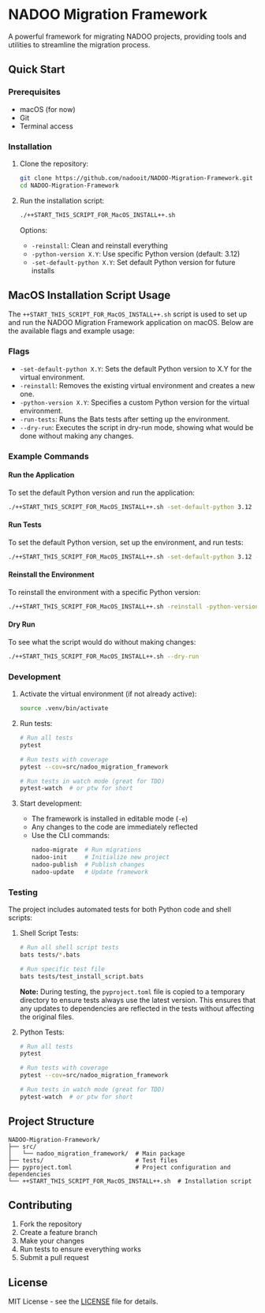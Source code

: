# NADOO Migration Framework

A powerful framework for migrating NADOO projects, providing tools and utilities to streamline the migration process.

## Quick Start

### Prerequisites
- macOS (for now)
- Git
- Terminal access

### Installation

1. Clone the repository:
   ```bash
   git clone https://github.com/nadooit/NADOO-Migration-Framework.git
   cd NADOO-Migration-Framework
   ```

2. Run the installation script:
   ```bash
   ./++START_THIS_SCRIPT_FOR_MacOS_INSTALL++.sh
   ```

   Options:
   - `-reinstall`: Clean and reinstall everything
   - `-python-version X.Y`: Use specific Python version (default: 3.12)
   - `-set-default-python X.Y`: Set default Python version for future installs

## MacOS Installation Script Usage

The `++START_THIS_SCRIPT_FOR_MacOS_INSTALL++.sh` script is used to set up and run the NADOO Migration Framework application on macOS. Below are the available flags and example usage:

### Flags

- `-set-default-python X.Y`: Sets the default Python version to X.Y for the virtual environment.
- `-reinstall`: Removes the existing virtual environment and creates a new one.
- `-python-version X.Y`: Specifies a custom Python version for the virtual environment.
- `-run-tests`: Runs the Bats tests after setting up the environment.
- `--dry-run`: Executes the script in dry-run mode, showing what would be done without making any changes.

### Example Commands

#### Run the Application
To set the default Python version and run the application:
```bash
./++START_THIS_SCRIPT_FOR_MacOS_INSTALL++.sh -set-default-python 3.12
```

#### Run Tests
To set the default Python version, set up the environment, and run tests:
```bash
./++START_THIS_SCRIPT_FOR_MacOS_INSTALL++.sh -set-default-python 3.12 -run-tests
```

#### Reinstall the Environment
To reinstall the environment with a specific Python version:
```bash
./++START_THIS_SCRIPT_FOR_MacOS_INSTALL++.sh -reinstall -python-version 3.12
```

#### Dry Run
To see what the script would do without making changes:
```bash
./++START_THIS_SCRIPT_FOR_MacOS_INSTALL++.sh --dry-run
```

### Development

1. Activate the virtual environment (if not already active):
   ```bash
   source .venv/bin/activate
   ```

2. Run tests:
   ```bash
   # Run all tests
   pytest

   # Run tests with coverage
   pytest --cov=src/nadoo_migration_framework

   # Run tests in watch mode (great for TDD)
   pytest-watch  # or ptw for short
   ```

3. Start development:
   - The framework is installed in editable mode (`-e`)
   - Any changes to the code are immediately reflected
   - Use the CLI commands:
     ```bash
     nadoo-migrate  # Run migrations
     nadoo-init     # Initialize new project
     nadoo-publish  # Publish changes
     nadoo-update   # Update framework
     ```

### Testing

The project includes automated tests for both Python code and shell scripts:

1. Shell Script Tests:
   ```bash
   # Run all shell script tests
   bats tests/*.bats

   # Run specific test file
   bats tests/test_install_script.bats
   ```

   **Note:** During testing, the `pyproject.toml` file is copied to a temporary directory to ensure tests always use the latest version. This ensures that any updates to dependencies are reflected in the tests without affecting the original files.

2. Python Tests:
   ```bash
   # Run all tests
   pytest

   # Run tests with coverage
   pytest --cov=src/nadoo_migration_framework

   # Run tests in watch mode (great for TDD)
   pytest-watch  # or ptw for short
   ```

## Project Structure

```
NADOO-Migration-Framework/
├── src/
│   └── nadoo_migration_framework/  # Main package
├── tests/                          # Test files
├── pyproject.toml                  # Project configuration and dependencies
└── ++START_THIS_SCRIPT_FOR_MacOS_INSTALL++.sh  # Installation script
```

## Contributing

1. Fork the repository
2. Create a feature branch
3. Make your changes
4. Run tests to ensure everything works
5. Submit a pull request

## License

MIT License - see the [LICENSE](LICENSE) file for details.
